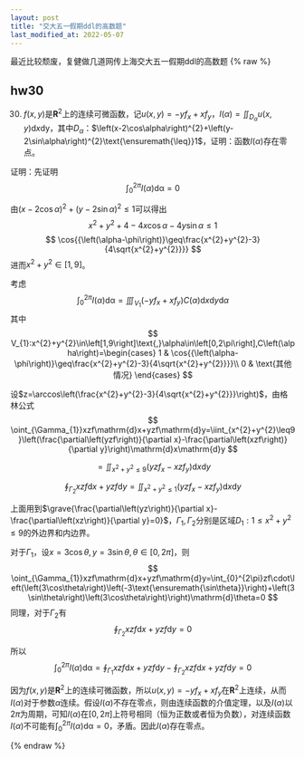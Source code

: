 ```yaml
---
layout: post
title: "交大五一假期ddl的高数题"
last_modified_at: 2022-05-07
---
```

最近比较颓废，复健做几道网传上海交大五一假期ddl的高数题
{% raw %}
## hw30
30. $f\left(x,y\right)$是$\mathbf{R}^{2}$上的连续可微函数，记$u\left(x,y\right)=-yf_{x}+xf_{y}$，$I\left(\alpha\right)=\iint_{D_{\alpha}}u\left(x,y\right)\mathrm{d}x\mathrm{\mathrm{d}y}$，其中$D_{\alpha}$：$\left(x-2\cos\alpha\right)^{2}+\left(y-2\sin\alpha\right)^{2}\text{\ensuremath{\leq}}1$，证明：函数$I\left(\alpha\right)$存在零点。

证明：先证明
$$
\int_{0}^{2\pi}I\left(\alpha\right)\mathbb{\mathrm{d}\alpha}=0
$$


由$\left(x-2\cos\alpha\right)^{2}+\left(y-2\sin\alpha\right)^{2}\leq1$可以得出
$$
x^{2}+y^{2}+4-4x\cos\alpha-4y\sin\alpha\leq1
$$
$$
\cos{{\left(\alpha-\phi\right)}\geq\frac{x^{2}+y^{2}-3}{4\sqrt{x^{2}+y^{2}}}}
$$
进而$x^{2}+y^{2}\in\left[1,9\right]$。

考虑
$$
\int_{0}^{2\pi}I\left(\alpha\right)\mathbb{\mathrm{d}\alpha}=\iiint_{V_{1}}\left(-yf_{x}+xf_{y}\right)C\left(\alpha\right)\mathrm{d}x\mathrm{d}y\mathrm{d}\alpha
$$
其中
$$
V_{1}:x^{2}+y^{2}\in\left[1,9\right]\text{,}\alpha\in\left[0,2\pi\right],C\left(\alpha\right)=\begin{cases}
1 & \cos{{\left(\alpha-\phi\right)}\geq\frac{x^{2}+y^{2}-3}{4\sqrt{x^{2}+y^{2}}}}\\
0 & \text{其他情况}
\end{cases}
$$

设$z=\arccos\left(\frac{x^{2}+y^{2}-3}{4\sqrt{x^{2}+y^{2}}}\right)$，由格林公式
$$
\oint_{\Gamma_{1}}xzf\mathrm{d}x+yzf\mathrm{d}y=\iint_{x^{2}+y^{2}\leq9}\left(\frac{\partial\left(yzf\right)}{\partial x}-\frac{\partial\left(xzf\right)}{\partial y}\right)\mathrm{d}x\mathrm{d}y
$$

$$
=\iint_{x^{2}+y^{2}\leq9}\left(yzf_{x}-xzf_{y}\right)\mathrm{d}x\mathrm{d}y
$$

$$
\oint_{\Gamma_{2}}xzf\mathrm{d}x+yzf\mathrm{d}y=\iint_{x^{2}+y^{2}\leq1}\left(yzf_{x}-xzf_{y}\right)\mathrm{d}x\mathrm{d}y
$$

上面用到$\grave{\frac{\partial\left(yz\right)}{\partial x}-\frac{\partial\left(xz\right)}{\partial y}=0}$，$\Gamma_{1},\Gamma_{2}$分别是区域$D_{1}:1\leq x^{2}+y^{2}\leq9$的外边界和内边界。

对于$\Gamma_{1}$，设$x=3\cos\theta,y=3\sin\theta,\theta\in\left[0,2\pi\right]$，则
$$
\oint_{\Gamma_{1}}xzf\mathrm{d}x+yzf\mathrm{d}y=\int_{0}^{2\pi}zf\cdot\left(\left(3\cos\theta\right)\left(-3\text{\ensuremath{\sin\theta}}\right)+\left(3\sin\theta\right)\left(3\cos\theta\right)\right)\mathrm{d}\theta=0
$$
同理，对于$\Gamma_{2}$有
$$
\oint_{\Gamma_{2}}xzf\mathrm{d}x+yzf\mathrm{d}y=0
$$

所以
$$
\int_{0}^{2\pi}I\left(\alpha\right)\mathbb{\mathrm{d}\alpha}=\oint_{\Gamma_{1}}xzf\mathrm{d}x+yzf\mathrm{d}y-\oint_{\Gamma_{2}}xzf\mathrm{d}x+yzf\mathrm{d}y=0
$$

因为$f\left(x,y\right)$是$\mathbf{R}^{2}$上的连续可微函数，所以$u\left(x,y\right)=-yf_{x}+xf_{y}$在$\mathbf{R}^{2}$上连续，从而$I\left(\alpha\right)$对于参数$\alpha$连续。假设$I\left(\alpha\right)$不存在零点，则由连续函数的介值定理，以及$I\left(\alpha\right)$以$2\pi$为周期，可知$I\left(\alpha\right)$在$\left[0,2\pi\right]$上符号相同（恒为正数或者恒为负数），对连续函数$I\left(\alpha\right)$不可能有$\int_{0}^{2\pi}I\left(\alpha\right)\mathbb{\mathrm{d}\alpha}=0$，矛盾。因此$I\left(\alpha\right)$存在零点。

{% endraw %}
